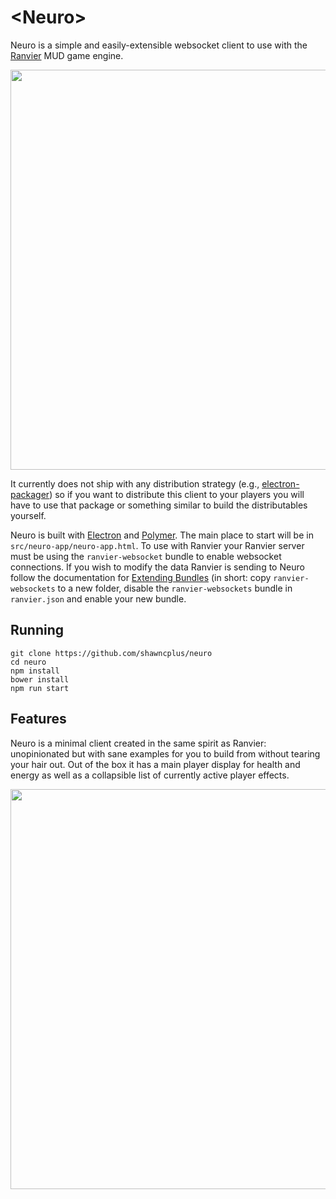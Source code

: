 # \<Neuro\>

Neuro is a simple and easily-extensible websocket client to use with the [Ranvier](https://ranviermud.com) MUD game engine.

<p align="center"><img width="640" src="https://raw.githubusercontent.com/shawncplus/neuro/master/assets/screenshot.png"></p>

It currently does not ship with any distribution strategy (e.g.,
[electron-packager](https://github.com/electron-userland/electron-packager)) so if you want to distribute this client to
your players you will have to use that package or something similar to build the distributables yourself.

Neuro is built with [Electron](https://github.com/electron) and [Polymer](https://polymer-project.org). The main place
to start will be in `src/neuro-app/neuro-app.html`. To use with Ranvier your Ranvier server must be using the
`ranvier-websocket` bundle to enable websocket connections. If you wish to modify the data Ranvier is sending to Neuro
follow the documentation for [Extending Bundles](http://ranviermud.com/extending/bundles/#creating-a-bundle) (in short:
copy `ranvier-websockets` to a new folder, disable the `ranvier-websockets` bundle in `ranvier.json` and enable your new
bundle.

## Running

```
git clone https://github.com/shawncplus/neuro
cd neuro
npm install
bower install
npm run start
```

## Features

Neuro is a minimal client created in the same spirit as Ranvier: unopinionated but with sane examples for you to build
from without tearing your hair out. Out of the box it has a main player display for health and energy as well as a
collapsible list of currently active player effects.

<p align="center"><img width="640" src="https://zippy.gfycat.com/CriminalPiercingBettong.gif"></p>

